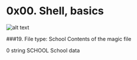 # 0x00. Shell, basics

![alt text]([http://url/to/img.png](https://s3.amazonaws.com/intranet-projects-files/holbertonschool-sysadmin_devops/205/image.jpg))

###19. File type: School
Contents of the magic file

0 string SCHOOL School data
